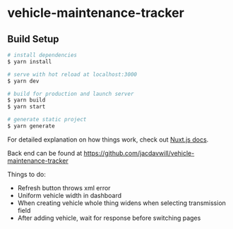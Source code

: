 # vehicle-maintenance-tracker

## Build Setup

```bash
# install dependencies
$ yarn install

# serve with hot reload at localhost:3000
$ yarn dev

# build for production and launch server
$ yarn build
$ yarn start

# generate static project
$ yarn generate
```

For detailed explanation on how things work, check out [Nuxt.js docs](https://nuxtjs.org).

Back end can be found at https://github.com/jacdavwill/vehicle-maintenance-tracker


Things to do:
- Refresh button throws xml error
- Uniform vehicle width in dashboard
- When creating vehicle whole thing widens when selecting transmission field
- After adding vehicle, wait for response before switching pages

